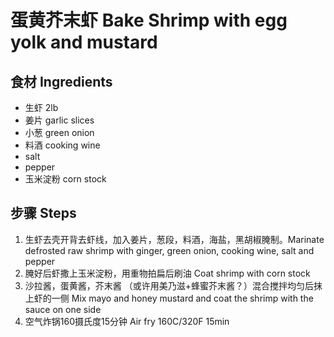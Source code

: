 # 蛋黄芥末虾 Bake Shrimp with egg yolk and mustard

## 食材 Ingredients
- 生虾 2lb
- 姜片 garlic slices
- 小葱 green onion
- 料酒 cooking wine
- salt
- pepper
- 玉米淀粉 corn stock
  
## 步骤 Steps
1. 生虾去壳开背去虾线，加入姜片，葱段，料酒，海盐，黑胡椒腌制。Marinate defrosted raw shrimp with ginger, green onion, cooking wine, salt and pepper
2. 腌好后虾撒上玉米淀粉，用重物拍扁后刷油 Coat shrimp with corn stock
3. 沙拉酱，蛋黄酱，芥末酱 （或许用美乃滋+蜂蜜芥末酱？）混合搅拌均匀后抹上虾的一侧 Mix mayo and honey mustard and coat the shrimp with the sauce on one side
4. 空气炸锅160摄氏度15分钟 Air fry 160C/320F 15min